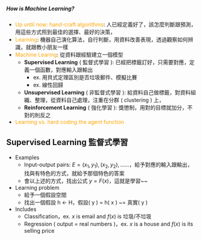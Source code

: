 ##### How is Machine Learning?
+ <font color = "orange">Up until now: hand-craft algorithms</font>: 人已經定義好了，該怎麼判斷跟預測，用這些方式照到最佳的選擇、最好的決策，
+ <font color = "orange">Learning</font>: 機器自己演化算法，自行判斷，用資料改善表現，透過觀察如何辨識，就跟教小朋友一樣
+ <font color = "orange">Machine Learing</font>: 從資料跟經驗建立一個模型
	+ **Supervised Learning** ( 監督式學習 ): 已經把標籤訂好，只需要對應，定義一個函數，對應輸入跟輸出
		+ ex. 用貝式定理區別是否垃圾郵件、模擬比賽
		+ ex. 線性回歸
	+ **Unsupervised Learning** ( 非監督式學習 ): 給資料自己做標籤，對資料組織、整理，從資料自己處理，注重在分群 ( clustering ) 上，
	+ **Reinforcement Learning** ( 強化學習 ): 獎懲制，用對的目標就加分，不對的則反之
+ <font color = "orange">Learning vs. hard coding the agent function</font>

## Supervised Learning 監督式學習
+ Examples
	+ Input-output pairs: $E = ( x_1, y_1 ), ( x_2, y_2 ), ......$，給予對應的輸入跟輸出，找與有特色的方式，就給予那個特色的答案
	+ 會以上述的方式，找出公式 $y = F ( x )$，這就是學習~~
+ Learning problem 
	+ 給予一個假設空間
	+ 找出一個假設 h <- H，假設( y ) = h( x ) ~= 真實( y )
+ Includes
	+ Classification，ex. $x$ is email and $f(x)$ is 垃圾/不垃圾
	+ Regression ( output = real numbers )，ex. $x$ is a house and $f(x)$ is its selling price
